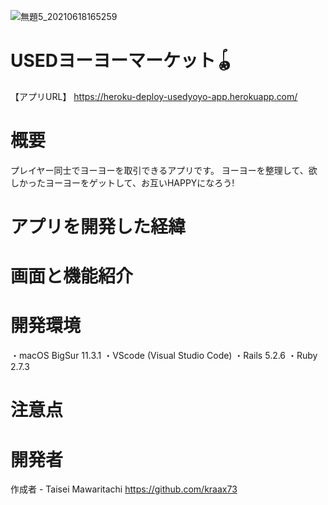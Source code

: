 ![無題5_20210618165259](https://user-images.githubusercontent.com/82016012/122527171-0d124c80-d056-11eb-8798-0cc711147035.jpg)
# 


# USEDヨーヨーマーケット🪀
【アプリURL】 https://heroku-deploy-usedyoyo-app.herokuapp.com/

# 概要
プレイヤー同士でヨーヨーを取引できるアプリです。
ヨーヨーを整理して、欲しかったヨーヨーをゲットして、お互いHAPPYになろう!

# アプリを開発した経緯

# 画面と機能紹介

# 開発環境   
・macOS BigSur 11.3.1
・VScode (Visual Studio Code)
・Rails 5.2.6
・Ruby 2.7.3

# 注意点
 
# 開発者
 
作成者 - Taisei Mawaritachi https://github.com/kraax73

 
 
